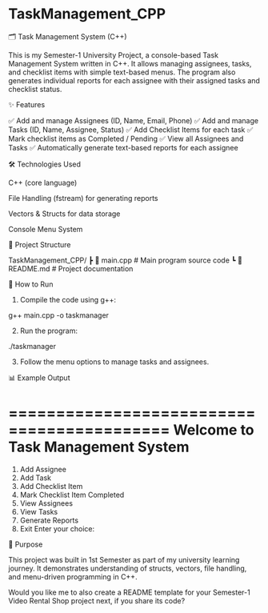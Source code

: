 # TaskManagement_CPP
🗂 Task Management System (C++)

This is my Semester-1 University Project, a console-based Task Management System written in C++.
It allows managing assignees, tasks, and checklist items with simple text-based menus.
The program also generates individual reports for each assignee with their assigned tasks and checklist status.

✨ Features

✅ Add and manage Assignees (ID, Name, Email, Phone)
✅ Add and manage Tasks (ID, Name, Assignee, Status)
✅ Add Checklist Items for each task
✅ Mark checklist items as Completed / Pending
✅ View all Assignees and Tasks
✅ Automatically generate text-based reports for each assignee


🛠 Technologies Used

C++ (core language)

File Handling (fstream) for generating reports

Vectors & Structs for data storage

Console Menu System


📂 Project Structure

TaskManagement_CPP/
 ┣ 📄 main.cpp      # Main program source code
 ┗ 📄 README.md     # Project documentation


🚀 How to Run

1. Compile the code using g++:

g++ main.cpp -o taskmanager


2. Run the program:

./taskmanager


3. Follow the menu options to manage tasks and assignees.


📊 Example Output

===========================================
      Welcome to Task Management System    
===========================================
1. Add Assignee
2. Add Task
3. Add Checklist Item
4. Mark Checklist Item Completed
5. View Assignees
6. View Tasks
7. Generate Reports
8. Exit
Enter your choice:



🎯 Purpose

This project was built in 1st Semester as part of my university learning journey.
It demonstrates understanding of structs, vectors, file handling, and menu-driven programming in C++.

Would you like me to also create a README template for your Semester-1 Video Rental Shop project next, if you share its code?
